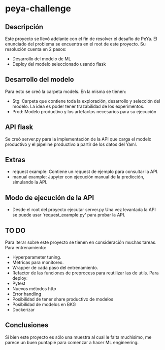 # peya-challenge

## Descripción
 Este proyecto se llevó adelante con el fin de resolver el desafío de PeYa. El enunciado del problema se encuentra en el root de este proyecto.
Su resolución cuenta en 2 pasos:
-   Desarrollo del modelo de ML
-   Deploy del modelo seleccionado usando flask

## Desarrollo del modelo
 Para esto se creó la carpeta models. En la misma se tienen:
 - Stg: Carpeta que contiene toda la exploración, desarrollo y selección del modelo. La idea es poder tener trazabilidad de los experimentos.
 - Prod: Modelo productivo y los artefactos necesarios para su ejecución

## API flask
   Se creó server.py para la implementación de la API que carga el modelo productivo y el pipeline productivo a partir de los datos del Yaml.

## Extras
- request example: Contiene un request de ejemplo para consultar la API.
- manual example: Jupyter con ejecución manual de la predicción, simulando la API.

## Modo de ejecución de la API
- Desde el root del proyecto ejecutar server.py
Una vez levantada la API se puede usar 'request_example.py' para probar la API.

## TO DO
Para iterar sobre este proyecto se tienen en consideración muchas tareas.
Para entrenamiento:
- Hyperparameter tuning.
- Métricas para monitoreo.
- Wrapper de cada paso del entrenamiento.
- Refactor de las funciones de preprocess para reutilizar las de utils.
Para deploy:
- Pytest
- Nuevos métodos http
- Error handling
- Posibilidad de tener share productivo de modelos
- Posibilidad de modelos en BKG
- Dockerizar

## Conclusiones
Si bien este proyecto es sólo una muestra al cual le falta muchísimo, me parece un buen puntapié para comenzar a hacer ML engineering.

